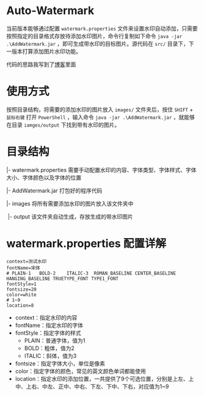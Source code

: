 # Auto-Watermark

当前版本能够通过配置 `watermark.properties` 文件来设置水印自动添加，只需要按照指定的目录格式存放待添加水印图片，命令行复制如下命令 `java -jar .\AddWatermark.jar` ，即可生成带水印的目标图片。源代码在 `src/` 目录下，下一版本打算添加图片水印功能。

代码的思路我写到了[博客](https://zbsong.top/article/%E6%89%B9%E9%87%8F%E7%BB%99%E5%9B%BE%E7%89%87%E6%B7%BB%E5%8A%A0%E6%B0%B4%E5%8D%B0/)里面


# 使用方式

按照目录结构，将需要的添加水印的图片放入 `images/` 文件夹后，按住 `SHIFT` + `鼠标右键` 打开 `PowerShell` ，输入命令 `java -jar .\AddWatermark.jar` ，就能够在目录 `iamges/output` 下找到带有水印的图片。

# 目录结构

|- 	watermark.properties  需要手动配置水印的内容、字体类型、字体样式、字体大小、字体颜色以及字体的位置

|- 	AddWatermark.jar 打包好的程序代码

|- 	images 将所有需要添加水印的图片放入该文件夹中

​		|- 	output 该文件夹自动生成，存放生成的带水印图片

# watermark.properties 配置详解

```properties
context=测试水印
fontName=宋体
# PLAIN-1   BOLD-2    ITALIC-3  ROMAN_BASELINE CENTER_BASELINE HANGING_BASELINE TRUETYPE_FONT TYPE1_FONT
fontStyle=1
fontsize=20
color=white
# 1~9
location=8
```

- context：指定水印的内容
- fontName：指定水印的字体
- fontStyle：指定字体的样式
  - PLAIN：普通字体，值为1
  - BOLD：粗体，值为2
  - ITALIC：斜体，值为3
- fontsize：指定字体大小，单位是像素
- color：指定字体的颜色，常见的英文颜色单词都能使用
- location：指定水印的添加位置，一共提供了9个可选位置，分别是上左、上中、上右、中左、正中、中右、下左、下中、下右，对应值为1~9
